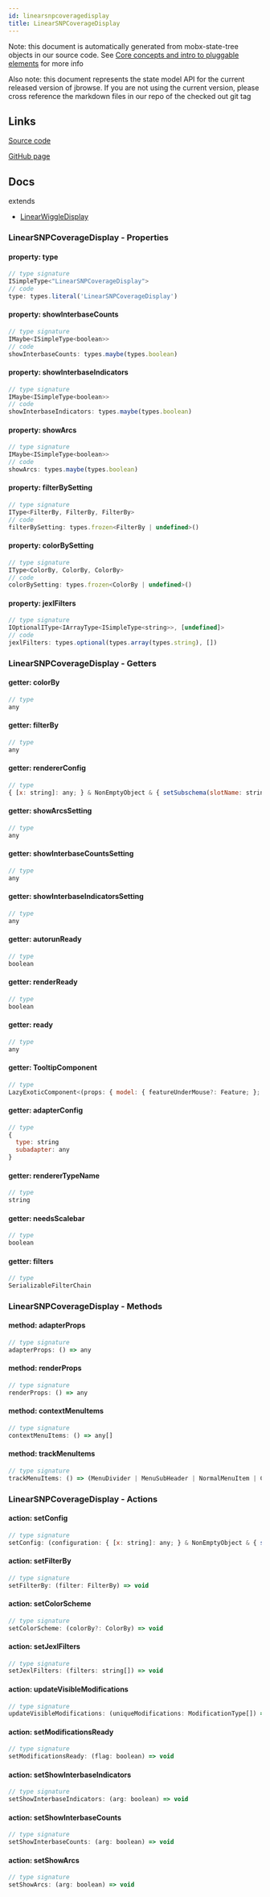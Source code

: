 ```yaml
---
id: linearsnpcoveragedisplay
title: LinearSNPCoverageDisplay
---
```


Note: this document is automatically generated from mobx-state-tree objects in
our source code. See
[Core concepts and intro to pluggable elements](/docs/developer_guide/) for more
info

Also note: this document represents the state model API for the current released
version of jbrowse. If you are not using the current version, please cross
reference the markdown files in our repo of the checked out git tag

## Links

[Source code](https://github.com/GMOD/jbrowse-components/blob/main/plugins/alignments/src/LinearSNPCoverageDisplay/model.ts)

[GitHub page](https://github.com/GMOD/jbrowse-components/tree/main/website/docs/models/LinearSNPCoverageDisplay.md)

## Docs

extends

- [LinearWiggleDisplay](../linearwiggledisplay)

### LinearSNPCoverageDisplay - Properties

#### property: type

```js
// type signature
ISimpleType<"LinearSNPCoverageDisplay">
// code
type: types.literal('LinearSNPCoverageDisplay')
```

#### property: showInterbaseCounts

```js
// type signature
IMaybe<ISimpleType<boolean>>
// code
showInterbaseCounts: types.maybe(types.boolean)
```

#### property: showInterbaseIndicators

```js
// type signature
IMaybe<ISimpleType<boolean>>
// code
showInterbaseIndicators: types.maybe(types.boolean)
```

#### property: showArcs

```js
// type signature
IMaybe<ISimpleType<boolean>>
// code
showArcs: types.maybe(types.boolean)
```

#### property: filterBySetting

```js
// type signature
IType<FilterBy, FilterBy, FilterBy>
// code
filterBySetting: types.frozen<FilterBy | undefined>()
```

#### property: colorBySetting

```js
// type signature
IType<ColorBy, ColorBy, ColorBy>
// code
colorBySetting: types.frozen<ColorBy | undefined>()
```

#### property: jexlFilters

```js
// type signature
IOptionalIType<IArrayType<ISimpleType<string>>, [undefined]>
// code
jexlFilters: types.optional(types.array(types.string), [])
```

### LinearSNPCoverageDisplay - Getters

#### getter: colorBy

```js
// type
any
```

#### getter: filterBy

```js
// type
any
```

#### getter: rendererConfig

```js
// type
{ [x: string]: any; } & NonEmptyObject & { setSubschema(slotName: string, data: Record<string, unknown>): Record<string, unknown> | ({ [x: string]: any; } & NonEmptyObject & ... & IStateTreeNode<...>); } & IStateTreeNode<...>
```

#### getter: showArcsSetting

```js
// type
any
```

#### getter: showInterbaseCountsSetting

```js
// type
any
```

#### getter: showInterbaseIndicatorsSetting

```js
// type
any
```

#### getter: autorunReady

```js
// type
boolean
```

#### getter: renderReady

```js
// type
boolean
```

#### getter: ready

```js
// type
any
```

#### getter: TooltipComponent

```js
// type
LazyExoticComponent<(props: { model: { featureUnderMouse?: Feature; }; height: number; offsetMouseCoord: Coord; clientMouseCoord: Coord; clientRect?: DOMRect; }) => Element>
```

#### getter: adapterConfig

```js
// type
{
  type: string
  subadapter: any
}
```

#### getter: rendererTypeName

```js
// type
string
```

#### getter: needsScalebar

```js
// type
boolean
```

#### getter: filters

```js
// type
SerializableFilterChain
```

### LinearSNPCoverageDisplay - Methods

#### method: adapterProps

```js
// type signature
adapterProps: () => any
```

#### method: renderProps

```js
// type signature
renderProps: () => any
```

#### method: contextMenuItems

```js
// type signature
contextMenuItems: () => any[]
```

#### method: trackMenuItems

```js
// type signature
trackMenuItems: () => (MenuDivider | MenuSubHeader | NormalMenuItem | CheckboxMenuItem | RadioMenuItem | SubMenuItem | { ...; })[]
```

### LinearSNPCoverageDisplay - Actions

#### action: setConfig

```js
// type signature
setConfig: (configuration: { [x: string]: any; } & NonEmptyObject & { setSubschema(slotName: string, data: Record<string, unknown>): Record<string, unknown> | ({ [x: string]: any; } & NonEmptyObject & ... & IStateTreeNode<...>); } & IStateTreeNode<...>) => void
```

#### action: setFilterBy

```js
// type signature
setFilterBy: (filter: FilterBy) => void
```

#### action: setColorScheme

```js
// type signature
setColorScheme: (colorBy?: ColorBy) => void
```

#### action: setJexlFilters

```js
// type signature
setJexlFilters: (filters: string[]) => void
```

#### action: updateVisibleModifications

```js
// type signature
updateVisibleModifications: (uniqueModifications: ModificationType[]) => void
```

#### action: setModificationsReady

```js
// type signature
setModificationsReady: (flag: boolean) => void
```

#### action: setShowInterbaseIndicators

```js
// type signature
setShowInterbaseIndicators: (arg: boolean) => void
```

#### action: setShowInterbaseCounts

```js
// type signature
setShowInterbaseCounts: (arg: boolean) => void
```

#### action: setShowArcs

```js
// type signature
setShowArcs: (arg: boolean) => void
```
